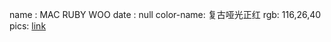 name : MAC RUBY WOO
date : null
color-name: 复古哑光正红
rgb: 116,26,40
pics: [link](https://www.xiaohongshu.com/discovery/item/5a3b06431b7d651365c16836)
